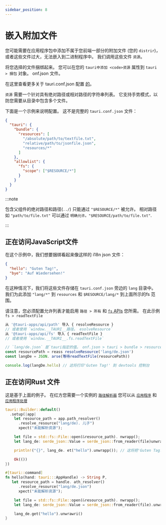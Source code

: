 ```yaml
---
sidebar_position: 8
---
```


# 嵌入附加文件

您可能需要在应用程序包中添加不属于您前端一部分的附加文件 (您的 `distrir`)，或者这些文件过大，无法嵌入到二进制程序中。 我们调用这些文件 `资源`。

将您选择的文件捆绑起来。 您可以在您的 `tauri中添加 <code>资源` 属性到 `tauri > 捆包` 对象。 onf.json</code> 文件。

在这里查看更多关于 tauri.conf.json 配置 [的][tauri.bundle]。

`资源` 需要一个针对具有绝对路径或相对路径的字符串列表。 它支持手势模式，以防您需要从目录中包含多个文件。

下面是一个示例来说明配置。 这不是完整的 `tauri.conf.json` 文件：

```json title=tauri.conf.json
{
  "tauri": {
    "bundle": {
      "resources": [
        "/absolute/path/to/textfile.txt",
        "relative/path/to/jsonfile.json",
        "resources/*"
      ]
    },
    "allowlist": {
      "fs": {
        "scope": ["$RESOURCE/*"]
      }
    }
  }
}
```

:::note

包含父组件的绝对路径和路径(`../`) 只能通过 `"$RESOURCE/*"` 被允许。 相对路径如 `"path/to/file.txt"` 可以通过 `明确允许。"$RESOURCE/path/to/file.txt"`.

:::

## 正在访问JavaScript文件

在这个示例中，我们想要捆绑看起来像这样的 i18n json 文件：

```json title=de.json
{
  "hello": "Guten Tag!",
  "bye": "Auf Wiedersehen!"
}
```

在这种情况下，我们将这些文件存储在 `tauri.conf.json` 旁边的 `lang` 目录中。 我们为此添加 `"lang/*"` 到 `resources` 和 `$RESOURCE/lang/*` 到上面所示的fs 范围。

请注意，您必须配置允许列表才能启用 `路径 > 所有` 和 [`fs` APIs][] 您所需。 在此示例 `fs > readTextFile`

```javascript
从 '@tauri-apps/api/path' 导入 { resolveResource }
// 或者使用 `window.__TAURI__路径。 esolveResource`
从 '@tauri-apps/api/fs' 导入 { readTextFile }
// 或者使用 `window.__TAURI__.fs.readTextFile`

// `lang/de.json` 是`tauri指定的值。 onf.json > tauri > bundle > resources`
const resourcePath = reass resolveResource('lang/de.json')
const langDe = JSON. arse(等待readTextFile(resourcePath))

console.log(langDe.hello) // 这将打印'Guten Tag!' 到 devtools 控制台
```

## 正在访问Rust 文件

这是基于上面的例子。 在红方您需要一个实例的 [`路径解析器`][] 您可以从 [`应用程序`][] 和 [`应用程序处理`][]

```rust
tauri::Builder::default()
  .setup(|app|
    let resource_path = app.path_resolver()
      .resolve_resource("lang/de). 儿子")
      xpect("未能解析资源");

    let file = std::fs::File::open(&resource_path). nwrapp();
    let lang_de: serde_json::Value = serde_json::from_reader(file)unwrawrapp();

    println!("{}", lang_de. et("hello").unwrapp()); // 这将把'Guten Tag!' 打印到终端

    Ok(())
})
```

```rust
#[tauri::command]
fn hello(hand: tauri:::AppHandle) -> String P,
   let resource_path = handle. ath_resolver()
      .resolve_resource("lang/de.json")
      xpect("未能解析资源");

    let file = std::fs::File::open(&resource_path). nwrapp();
    let lang_de: serde_json::Value = serde_json::from_reader(file).unwrawraw();

    lang_de.get("hello").unwrawri()
}
```

[tauri.bundle]: ../../api/config.md#tauri.bundle
[`fs` APIs]: ../../api/js/fs/
[`路径解析器`]: https://docs.rs/tauri/latest/tauri/struct.PathResolver.html
[`应用程序`]: https://docs.rs/tauri/latest/tauri/struct.App.html
[`应用程序处理`]: https://docs.rs/tauri/latest/tauri/struct.AppHandle.html
